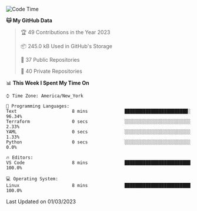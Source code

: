 <!--START_SECTION:waka-->
![Code Time](http://img.shields.io/badge/Code%20Time-130%20hrs%2010%20mins-blue)

**🐱 My GitHub Data** 

> 🏆 49 Contributions in the Year 2023
 > 
> 📦 245.0 kB Used in GitHub's Storage 
 > 
> 📜 37 Public Repositories 
 > 
> 🔑 40 Private Repositories  
 > 
📊 **This Week I Spent My Time On** 

```text
⌚︎ Time Zone: America/New_York

💬 Programming Languages: 
Text                     8 mins              ████████████████████████░   96.34% 
Terraform                0 secs              ░░░░░░░░░░░░░░░░░░░░░░░░░   2.33% 
YAML                     0 secs              ░░░░░░░░░░░░░░░░░░░░░░░░░   1.33% 
Python                   0 secs              ░░░░░░░░░░░░░░░░░░░░░░░░░   0.0%

🔥 Editors: 
VS Code                  8 mins              █████████████████████████   100.0%

💻 Operating System: 
Linux                    8 mins              █████████████████████████   100.0%

```


 Last Updated on 01/03/2023
<!--END_SECTION:waka-->